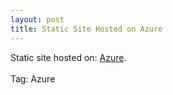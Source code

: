 ```yaml
---
layout: post
title: Static Site Hosted on Azure
---
```


Static site hosted on: <a href="https://black-field-0e4be4403.5.azurestaticapps.net/">Azure</a>.<br><br>
Tag: Azure